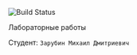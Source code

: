![Build Status](https://github.com/qwerty142/ITMO-JAVA-2024-Lab1/actions/workflows/build.yml/badge.svg)

Лабораторные работы

Студент: `Зарубин Михаил Дмитриевич`